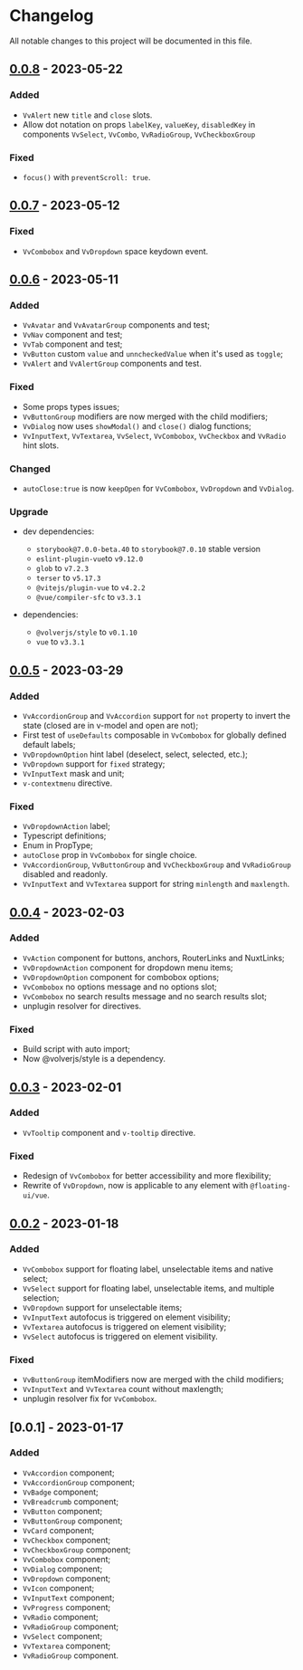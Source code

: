 # Changelog

All notable changes to this project will be documented in this file.

## [0.0.8] - 2023-05-22

### Added

- `VvAlert` new `title` and `close` slots.
- Allow dot notation on props `labelKey`, `valueKey`, `disabledKey` in components `VvSelect`, `VvCombo`, `VvRadioGroup`, `VvCheckboxGroup`

### Fixed

- `focus()` with `preventScroll: true`.

## [0.0.7] - 2023-05-12

### Fixed

- `VvCombobox` and `VvDropdown` space keydown event.

## [0.0.6] - 2023-05-11

### Added

- `VvAvatar` and `VvAvatarGroup` components and test;
- `VvNav` component and test;
- `VvTab` component and test;
- `VvButton` custom `value` and `unncheckedValue` when it's used as `toggle`;
- `VvAlert` and `VvAlertGroup` components and test.

### Fixed

- Some props types issues;
- `VvButtonGroup` modifiers are now merged with the child modifiers;
- `VvDialog` now uses `showModal()` and `close()` dialog functions;
- `VvInputText`, `VvTextarea`, `VvSelect`, `VvCombobox`, `VvCheckbox` and `VvRadio` hint slots.

### Changed

- `autoClose:true` is now `keepOpen` for `VvCombobox`, `VvDropdown` and `VvDialog`.

### Upgrade

- dev dependencies:

  - `storybook@7.0.0-beta.40` to `storybook@7.0.10` stable version
  - `eslint-plugin-vue`to `v9.12.0`
  - `glob` to `v7.2.3`
  - `terser` to `v5.17.3`
  - `@vitejs/plugin-vue` to `v4.2.2`
  - `@vue/compiler-sfc` to `v3.3.1`

- dependencies:
  - `@volverjs/style` to `v0.1.10`
  - `vue` to `v3.3.1`

## [0.0.5] - 2023-03-29

### Added

- `VvAccordionGroup` and `VvAccordion` support for `not` property to invert the state (closed are in v-model and open are not);
- First test of `useDefaults` composable in `VvCombobox` for globally defined default labels;
- `VvDropdownOption` hint label (deselect, select, selected, etc.);
- `VvDropdown` support for `fixed` strategy;
- `VvInputText` mask and unit;
- `v-contextmenu` directive.

### Fixed

- `VvDropdownAction` label;
- Typescript definitions;
- Enum in PropType;
- `autoClose` prop in `VvCombobox` for single choice.
- `VvAccordionGroup`, `VvButtonGroup` and `VvCheckboxGroup` and `VvRadioGroup` disabled and readonly.
- `VvInputText` and `VvTextarea` support for string `minlength` and `maxlength`.

## [0.0.4] - 2023-02-03

### Added

- `VvAction` component for buttons, anchors, RouterLinks and NuxtLinks;
- `VvDropdownAction` component for dropdown menu items;
- `VvDropdownOption` component for combobox options;
- `VvCombobox` no options message and no options slot;
- `VvCombobox` no search results message and no search results slot;
- unplugin resolver for directives.

### Fixed

- Build script with auto import;
- Now @volverjs/style is a dependency.

## [0.0.3] - 2023-02-01

### Added

- `VvTooltip` component and `v-tooltip` directive.

### Fixed

- Redesign of `VvCombobox` for better accessibility and more flexibility;
- Rewrite of `VvDropdown`, now is applicable to any element with `@floating-ui/vue`.

## [0.0.2] - 2023-01-18

### Added

- `VvCombobox` support for floating label, unselectable items and native select;
- `VvSelect` support for floating label, unselectable items, and multiple selection;
- `VvDropdown` support for unselectable items;
- `VvInputText` autofocus is triggered on element visibility;
- `VvTextarea` autofocus is triggered on element visibility;
- `VvSelect` autofocus is triggered on element visibility.

### Fixed

- `VvButtonGroup` itemModifiers now are merged with the child modifiers;
- `VvInputText` and `VvTextarea` count without maxlength;
- unplugin resolver fix for `VvCombobox`.

## [0.0.1] - 2023-01-17

### Added

- `VvAccordion` component;
- `VvAccordionGroup` component;
- `VvBadge` component;
- `VvBreadcrumb` component;
- `VvButton` component;
- `VvButtonGroup` component;
- `VvCard` component;
- `VvCheckbox` component;
- `VvCheckboxGroup` component;
- `VvCombobox` component;
- `VvDialog` component;
- `VvDropdown` component;
- `VvIcon` component;
- `VvInputText` component;
- `VvProgress` component;
- `VvRadio` component;
- `VvRadioGroup` component;
- `VvSelect` component;
- `VvTextarea` component;
- `VvRadioGroup` component.

[0.0.8]: https://github.com/volverjs/style/compare/v0.0.7...v0.0.8
[0.0.7]: https://github.com/volverjs/style/compare/v0.0.6...v0.0.7
[0.0.6]: https://github.com/volverjs/style/compare/v0.0.5...v0.0.6
[0.0.5]: https://github.com/volverjs/style/compare/v0.0.4...v0.0.5
[0.0.4]: https://github.com/volverjs/style/compare/v0.0.3...v0.0.4
[0.0.3]: https://github.com/volverjs/style/compare/v0.0.2...v0.0.3
[0.0.2]: https://github.com/volverjs/style/compare/v0.0.1...v0.0.2
